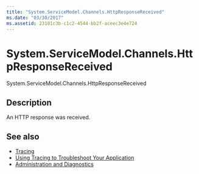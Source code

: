 ```yaml
---
title: "System.ServiceModel.Channels.HttpResponseReceived"
ms.date: "03/30/2017"
ms.assetid: 23101c3b-c1c2-4544-bb2f-aceec3e4e724
---
```

# System.ServiceModel.Channels.HttpResponseReceived
System.ServiceModel.Channels.HttpResponseReceived  
  
## Description  
 An HTTP response was received.  
  
## See also
- [Tracing](../../../../../docs/framework/wcf/diagnostics/tracing/index.md)
- [Using Tracing to Troubleshoot Your Application](../../../../../docs/framework/wcf/diagnostics/tracing/using-tracing-to-troubleshoot-your-application.md)
- [Administration and Diagnostics](../../../../../docs/framework/wcf/diagnostics/index.md)
